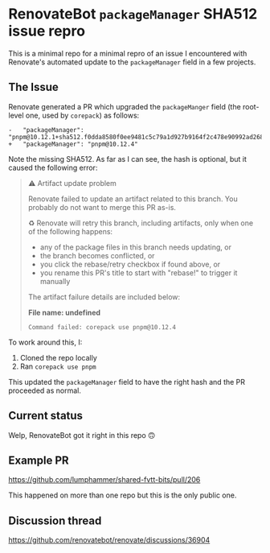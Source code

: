 # RenovateBot `packageManager` SHA512 issue repro

This is a minimal repo for a minimal repro of an issue I encountered with Renovate's automated update to the `packageManager` field in a few projects.

## The Issue

Renovate generated a PR which upgraded the `packageManger` field (the root-level one, used by `corepack`) as follows:

```
-   "packageManager": "pnpm@10.12.1+sha512.f0dda8580f0ee9481c5c79a1d927b9164f2c478e90992ad268bbb2465a736984391d6333d2c327913578b2804af33474ca554ba29c04a8b13060a717675ae3ac"
+   "packageManager": "pnpm@10.12.4"
```

Note the missing SHA512. As far as I can see, the hash is optional, but it caused the following error:

> ⚠️ Artifact update problem
>
> Renovate failed to update an artifact related to this branch. You probably do not want to merge this PR as-is.
>
> ♻ Renovate will retry this branch, including artifacts, only when one of the following happens:
>
> * any of the package files in this branch needs updating, or
> * the branch becomes conflicted, or
> * you click the rebase/retry checkbox if found above, or
> * you rename this PR's title to start with "rebase!" to trigger it manually
>
> The artifact failure details are included below:
>
> **File name: undefined**
>
> ```
> Command failed: corepack use pnpm@10.12.4
> ```

To work around this, I:

1. Cloned the repo locally
2. Ran `corepack use pnpm`

This updated the `packageManager` field to have the right hash and the PR proceeded as normal.


## Current status

Welp, RenovateBot got it right in this repo 🙃


## Example PR

https://github.com/lumphammer/shared-fvtt-bits/pull/206

This happened on more than one repo but this is the only public one.


## Discussion thread

https://github.com/renovatebot/renovate/discussions/36904
